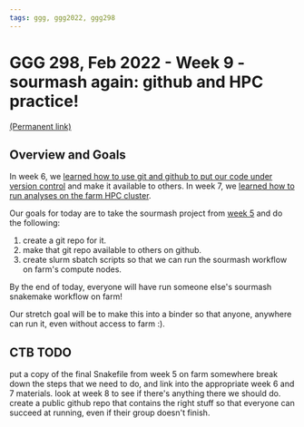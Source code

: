 ```yaml
---
tags: ggg, ggg2022, ggg298
---
```

# GGG 298, Feb 2022 - Week 9 - sourmash again: github and HPC practice!

[(Permanent link)](https://github.com/ngs-docs/2022-GGG298/tree/main/lab-9-sourmash-2/README.md)

## Overview and Goals

In week 6, we [learned how to use git and github to put our code under version control](https://hackmd.io/kJX0JtN0RtWwaJj8QfvTgw?view) and make it available to others. In week 7, we [learned how to run analyses on the farm HPC cluster](https://hackmd.io/7wL_dBfPRM-csn2V0CQgCA?view).

Our goals for today are to take the sourmash project from [week 5](https://hackmd.io/qvTaFZjpRTqLkjMxKHBqqw?view) and do the following:

1. create a git repo for it.
2. make that git repo available to others on github.
3. create slurm sbatch scripts so that we can run the sourmash workflow on farm's compute nodes.

By the end of today, everyone will have run someone else's sourmash snakemake workflow on farm!

Our stretch goal will be to make this into a binder so that anyone, anywhere can run it, even without access to farm :).

## CTB TODO

put a copy of the final Snakefile from week 5 on farm somewhere
break down the steps that we need to do, and link into the appropriate week 6 and 7 materials.
look at week 8 to see if there's anything there we should do.
create a public github repo that contains the right stuff so that everyone can succeed at running, even if their group doesn't finish.
